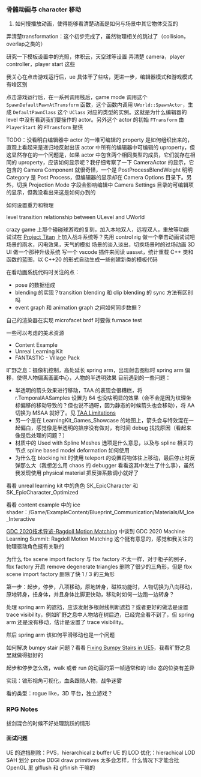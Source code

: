 ### 骨骼动画与 character 移动
1. 如何慢播放动画，使得能够看清楚动画是如何与场景中其它物体交互的

弄清楚transformation：这个初步完成了，虽然物理相关的跳过了（collision，overlap之类的）

研究一下模板设置中的光照，体积云，天空球等设置
弄清楚 camera，player controller，player start 这些

我关心在点击游戏运行后，ue 具体干了些啥，更进一步，编辑器模式和游戏模式有啥区别

点击游戏运行后，在一系列调用栈后，game mode 调用这个 `SpawnDefaultPawnAtTransform` 函数，这个函数内调用 `UWorld::SpawnActor`，生成 `DefaultPawnClass` 这个 `UClass` 对应的类型的实例。这就是为什么编辑器的 level 中没有看到我们要操作的 actor。另外这个 actor 的初始 `FTransform` 由 `PlayerStart` 的 `FTransform` 提供

TODO：没看明白编辑器中 actor 的一堆可编辑的 property 是如何组织出来的，直观上看起来是递归地反射出该 actor 中所有的编辑器中可编辑的 uproperty，但这显然存在的一个问题是，如果 actor 中包含两个相同类型的成员，它们就存在相同的 uproperty，应该如何显示呢？我仔细考察了一下 CameraActor 的显示，它包含的 Camera Component 就很奇怪，一个是 PostProcessBlendWeight 明明 Category 是 Post Process，但编辑器的显示却在 Camera Options 目录下。另外，切换 Projection Mode 字段会影响编辑中 Camera Settings 目录的可编辑项的显示，但我没看出来这是如何办到的

如何设置重力和物理

level transition
relationship between ULevel and UWorld

crazy game 上那个碰碰球游戏的复刻，加入本地双人，远程双人，重放等功能
试试在 [Project Titan](https://www.unrealengine.com/en-US/news/the-project-titan-sample-game-is-now-available-explore-this-huge-open-world) 上加入战斗系统等？先用 control rig 做一个拳击动画试试吧
场景的雨水，闪电效果，天气的模拟
场景的淡入淡出，切换场景时的过场动画
3D UI 做一个那种升级系统
写一个 vscode 插件来阅读 uasset，统计重载 C++ 类和函数的蓝图，以 C++20 的形式自动生成一些创建新类的模板代码

在看动画系统代码时关注的点：
* pose 的数据组成
* blending 的实现？transition blending 和 clip blending 的 sync 方法有区别吗
* event graph 和 animation graph 之间如何同步数据？


自己的渲染器在实现 microfacet brdf 时要做 furnace test

一些可以考虑的美术资源
* Content Example
* Unreal Learning Kit
* FANTASTIC - Village Pack

旷野之息：摄像机控制，高处延长 spring arm，出现射击图标时 spring arm 偏移，使得人物偏离画面中心，人物的半透明效果
目前遇到的一些问题：
* 半透明的箭头效果进行移动，TAA 的表现会很糟糕，将 r.TemporalAASamples 设置为 64 也没啥明显的效果（会不会是因为纹理坐标偏移的移动导致的？但也说不通呀，因为静态的时候箭头也会移动），将 AA 切换为 MSAA 就好了。见 [TAA Limitations](https://forums.unrealengine.com/t/taa-limitations/1853715)
* 另一个是在 LearningKit_Games_Showcase 的地图上，箭头会与特效混在一起偏白，感觉像是半透明的排序没有做对，有时间 debug 找找原因（看起来像是后处理的问题？）
* 材质中的 Used with Spline Meshes 选项是什么意思，以及与 spline 相关的节点 spline based model deformation 如何使用
* 为什么在 blocking hit 时使用 teleport 的设置将物体往上移动，最后停止时反弹那么大（我想怎么用 chaos 的 debugger 看看这其中发生了什么事），虽然我发现使用 physical material 把反弹系数调小就好了

看看 unreal learning kit 中的角色 SK_EpicCharacter 和 SK_EpicCharacter_Optimized 

看看 content example 中的 ice shader：/Game/ExampleContent/Blueprint_Communication/Materials/M_Ice_Interactive

[GDC 2020技术导览-Ragdoll Motion Matching](https://zhuanlan.zhihu.com/p/129009008) 中谈到 GDC 2020 Machine Learning Summit: Ragdoll Motion Matching 这个挺有意思的，感觉和我关注的物理驱动角色挺有关联的

为什么 fbx scene import factory 与 fbx factory 不太一样，对于柜子的例子，fbx factory 开启 remove degenerate triangles 删除了很少的三角形，但是 fbx scene import factory 删除了快 1 / 3 的三角形

第一步：起步，停步，八项移动，原地转身，磁铁功能时，人物切换为八向移动，原地转身，扭身体，并且身体比脚更快动，移动时如何一边跑一边转身？

处理 spring arm 的遮挡，应该发射多根射线判断遮挡？或者更好的做法是设置 trace visibility，例如旷野之息中人物站在树后边，已经完全看不到了，但 spring arm 还是没有移动，估计是设置了 trace visibility。

然后 spring arm 该如何平滑移动也是一个问题

如何解决 bumpy stair 问题？看看 [Fixing Bumpy Stairs in UE5](https://www.youtube.com/watch?v=w-jz1fGJd6g)，我看旷野之息里就做得挺好的

起步和停步怎么做，walk 或者 run 的动画的第一帧通常和的 Idle 态的位姿有差异

实现：锥形视角可视化，血条跟随人物，战争迷雾

看的类型：rogue like，3D 平台，独立游戏？
### RPG Notes
拔剑混合的时候不好处理跳跃的情形

#### 面试问题
UE 的遮挡剔除：PVS，hierarchical z buffer
UE 的 LOD 优化：hierachical LOD
SAH 划分
probe DDGI
draw primitives 太多会怎样，什么情况下才能合批
OpenGL 里 glflush 和 glfinish 干嘛的

